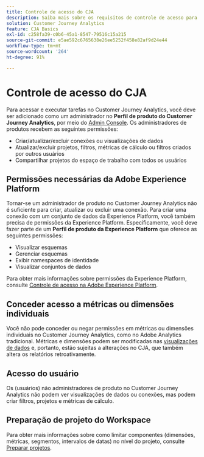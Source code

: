 ```yaml
---
title: Controle de acesso do CJA
description: Saiba mais sobre os requisitos de controle de acesso para criar conexões, adicionar conjuntos de dados, criar visualizações de dados etc.
solution: Customer Journey Analytics
feature: CJA Basics
exl-id: c258fa39-c0b6-45a1-8547-79516c15a215
source-git-commit: e5ae592c6765638e26ee5252f458e82af9d24e44
workflow-type: tm+mt
source-wordcount: '264'
ht-degree: 91%

---
```


# Controle de acesso do CJA

Para acessar e executar tarefas no Customer Journey Analytics, você deve ser adicionado como um administrador no **Perfil de produto do Customer Journey Analytics**, por meio do [Admin Console](https://adminconsole.adobe.com/enterprise/). Os administradores de produtos recebem as seguintes permissões:

* Criar/atualizar/excluir conexões ou visualizações de dados
* Atualizar/excluir projetos, filtros, métricas de cálculo ou filtros criados por outros usuários
* Compartilhar projetos do espaço de trabalho com todos os usuários

## Permissões necessárias da Adobe Experience Platform

Tornar-se um administrador de produto no Customer Journey Analytics não é suficiente para criar, atualizar ou excluir uma conexão. Para criar uma conexão com um conjunto de dados da Experience Platform, você também precisa de permissões da Experience Platform. Especificamente, você deve fazer parte de um **Perfil de produto da Experience Platform** que oferece as seguintes permissões:

* Visualizar esquemas
* Gerenciar esquemas
* Exibir namespaces de identidade
* Visualizar conjuntos de dados

Para obter mais informações sobre permissões da Experience Platform, consulte [Controle de acesso na Adobe Experience Platform](https://experienceleague.adobe.com/docs/experience-platform/access-control/home.html?lang=pt-BR).

## Conceder acesso a métricas ou dimensões individuais

Você não pode conceder ou negar permissões em métricas ou dimensões individuais no Customer Journey Analytics, como no Adobe Analytics tradicional. Métricas e dimensões podem ser modificadas nas [visualizações de dados](/help/data-views/data-views.md) e, portanto, estão sujeitas a alterações no CJA, que também altera os relatórios retroativamente.

## Acesso do usuário

Os (usuários) não administradores de produto no Customer Journey Analytics não podem ver visualizações de dados ou conexões, mas podem criar filtros, projetos e métricas de cálculo.

## Preparação de projeto do Workspace

Para obter mais informações sobre como limitar componentes (dimensões, métricas, segmentos, intervalos de datas) no nível do projeto, consulte [Preparar projetos](/help/analysis-workspace/curate-share/curate.md).



